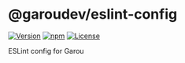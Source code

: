 # @garoudev/eslint-config

[![Version](https://badge.fury.io/js/garoudev/eslint-config.svg)](https://www.npmjs.com/package/garoudev/eslint-config)
[![npm](https://img.shields.io/npm/dt/garoudev/eslint-config.svg)](https://www.npmjs.com/package/garoudev/eslint-config)
[![License](https://img.shields.io/github/license/garoudev/eslint-config)](./LICENSE)

ESLint config for Garou
